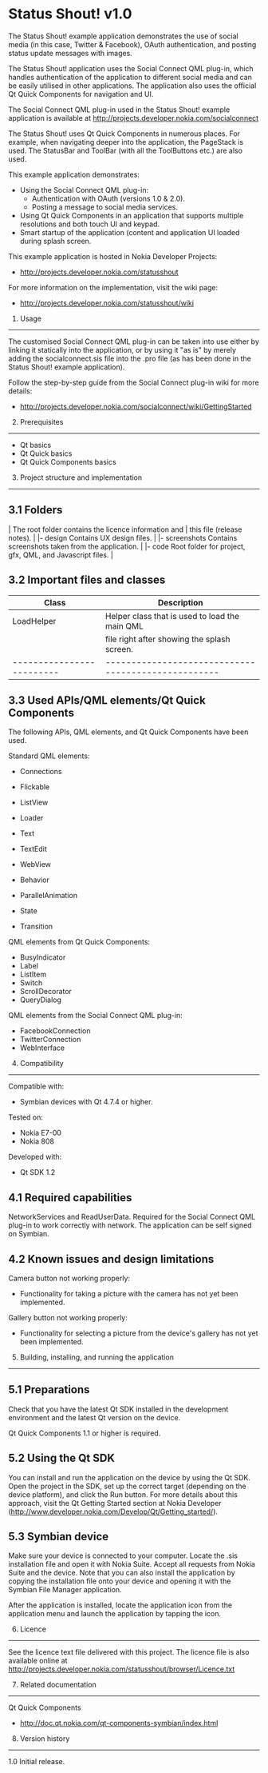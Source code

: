 Status Shout! v1.0
==================

The Status Shout! example application demonstrates the use of social media (in this case,
Twitter & Facebook), OAuth authentication, and posting status update messages
with images.

The Status Shout! application uses the Social Connect QML plug-in, which handles
authentication of the application to different social media and can be easily
utilised in other applications. The application also uses the
official Qt Quick Components for navigation and UI.

The Social Connect QML plug-in used in the Status Shout! example application is
available at http://projects.developer.nokia.com/socialconnect

The Status Shout! uses Qt Quick Components in numerous places. For
example, when navigating deeper into the application, the PageStack is used.
The StatusBar and ToolBar (with all the ToolButtons etc.) are also used.

This example application demonstrates:
- Using the Social Connect QML plug-in:
  - Authentication with OAuth (versions 1.0 & 2.0).
  - Posting a message to social media services.
- Using Qt Quick Components in an application that supports multiple
  resolutions and both touch UI and keypad.
- Smart startup of the application (content and application UI loaded during
  splash screen.

This example application is hosted in Nokia Developer Projects:
- http://projects.developer.nokia.com/statusshout

For more information on the implementation, visit the wiki page:
- http://projects.developer.nokia.com/statusshout/wiki


1. Usage
-------------------------------------------------------------------------------

The customised Social Connect QML plug-in can be taken into use 
either by linking it statically into the application, or by using it "as is"
by merely adding the socialconnect.sis file into the .pro file (as has been
done in the Status Shout! example application).

Follow the step-by-step guide from the Social Connect plug-in wiki for more details:
- http://projects.developer.nokia.com/socialconnect/wiki/GettingStarted


2. Prerequisites
-------------------------------------------------------------------------------

 - Qt basics
 - Qt Quick basics
 - Qt Quick Components basics


3. Project structure and implementation
-------------------------------------------------------------------------------

3.1 Folders
-----------

 |                   The root folder contains the licence information and
 |                   this file (release notes).
 |
 |- design           Contains UX design files.
 |
 |- screenshots      Contains screenshots taken from the application.
 |
 |- code             Root folder for project, gfx, QML, and Javascript files.
 |

3.2 Important files and classes
-------------------------------

| Class                   | Description                                       |
|-------------------------|---------------------------------------------------|
| LoadHelper              | Helper class that is used to load the main QML    |
|                         | file right after showing the splash screen.       |
|-------------------------|---------------------------------------------------|

3.3 Used APIs/QML elements/Qt Quick Components
----------------------------------------------

The following APIs, QML elements, and Qt Quick Components have been used. 

Standard QML elements:
- Connections
- Flickable
- ListView
- Loader
- Text
- TextEdit
- WebView

- Behavior
- ParallelAnimation
- State
- Transition

QML elements from Qt Quick Components:
- BusyIndicator
- Label
- ListItem
- Switch
- ScrollDecorator
- QueryDialog

QML elements from the Social Connect QML plug-in:
- FacebookConnection
- TwitterConnection
- WebInterface


4. Compatibility
-------------------------------------------------------------------------------

Compatible with:
 - Symbian devices with Qt 4.7.4 or higher.

Tested on:
 - Nokia E7-00
 - Nokia 808

Developed with:
 - Qt SDK 1.2

4.1 Required capabilities
-------------------------

NetworkServices and ReadUserData. Required for the Social Connect QML plug-in
to work correctly with network. The application can be self signed on Symbian.

4.2 Known issues and design limitations
---------------------------------------

Camera button not working properly:
- Functionality for taking a picture with the camera has not yet been implemented.

Gallery button not working properly:
- Functionality for selecting a picture from the device's gallery has not yet been
  implemented.


5. Building, installing, and running the application
-------------------------------------------------------------------------------

5.1 Preparations
----------------

Check that you have the latest Qt SDK installed in the development environment
and the latest Qt version on the device.

Qt Quick Components 1.1 or higher is required.

5.2 Using the Qt SDK
--------------------

You can install and run the application on the device by using the Qt SDK.
Open the project in the SDK, set up the correct target (depending on the device
platform), and click the Run button. For more details about this approach,
visit the Qt Getting Started section at Nokia Developer
(http://www.developer.nokia.com/Develop/Qt/Getting_started/).

5.3 Symbian device
------------------

Make sure your device is connected to your computer. Locate the .sis
installation file and open it with Nokia Suite. Accept all requests from Nokia
Suite and the device. Note that you can also install the application by copying
the installation file onto your device and opening it with the Symbian File
Manager application.

After the application is installed, locate the application icon from the
application menu and launch the application by tapping the icon.


6. Licence
-------------------------------------------------------------------------------

See the licence text file delivered with this project. The licence file is also
available online at
http://projects.developer.nokia.com/statusshout/browser/Licence.txt


7. Related documentation
-------------------------------------------------------------------------------
Qt Quick Components
- http://doc.qt.nokia.com/qt-components-symbian/index.html


8. Version history
-------------------------------------------------------------------------------

1.0 Initial release.
